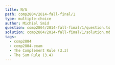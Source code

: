 ```yaml
---
title: N/A
path: comp2804/2014-fall-final/1
type: multiple-choice
author: Michiel Smid
question: comp2804/2014-fall-final/1/question.ts
solution: comp2804/2014-fall-final/1/solution.md
tags:
  - comp2804
  - comp2804-exam
  - The Complement Rule (3.3)
  - The Sum Rule (3.4)
---
```

